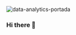 
![data-analytics-portada](https://github.com/davidguzmansa/davidguzmansa/assets/117094361/8d4ad67a-2572-4799-9800-57cf3bc1050f)

### Hi there 👋

<!--
**davidguzmansa/davidguzmansa** is a ✨ _special_ ✨ repository because its `README.md` (this file) appears on your GitHub profile.

Here are some ideas to get you started:

- 🔭 I’m currently working on ...
- 🌱 I’m currently learning ...
- 👯 I’m looking to collaborate on ...
- 🤔 I’m looking for help with ...
- 💬 Ask me about ...
- 📫 How to reach me: ...
- 😄 Pronouns: ...
- ⚡ Fun fact: ...
-->
